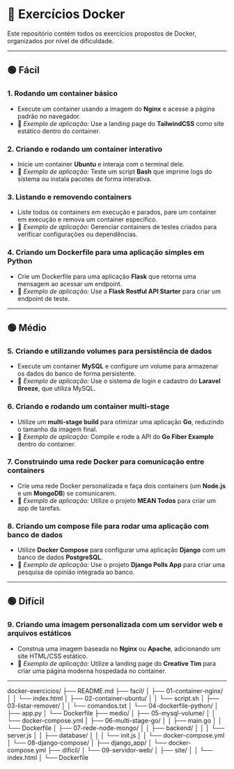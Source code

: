# 🚀 Exercícios Docker

Este repositório contém todos os exercícios propostos de Docker, organizados por nível de dificuldade.

---

## 🟢 Fácil

### 1. Rodando um container básico
- Execute um container usando a imagem do **Nginx** e acesse a página padrão no navegador.  
- 🔹 *Exemplo de aplicação:* Use a landing page do **TailwindCSS** como site estático dentro do container.

### 2. Criando e rodando um container interativo
- Inicie um container **Ubuntu** e interaja com o terminal dele.  
- 🔹 *Exemplo de aplicação:* Teste um script **Bash** que imprime logs do sistema ou instala pacotes de forma interativa.

### 3. Listando e removendo containers
- Liste todos os containers em execução e parados, pare um container em execução e remova um container específico.  
- 🔹 *Exemplo de aplicação:* Gerenciar containers de testes criados para verificar configurações ou dependências.

### 4. Criando um Dockerfile para uma aplicação simples em Python
- Crie um Dockerfile para uma aplicação **Flask** que retorna uma mensagem ao acessar um endpoint.  
- 🔹 *Exemplo de aplicação:* Use a **Flask Restful API Starter** para criar um endpoint de teste.

---

## 🟢 Médio

### 5. Criando e utilizando volumes para persistência de dados
- Execute um container **MySQL** e configure um volume para armazenar os dados do banco de forma persistente.  
- 🔹 *Exemplo de aplicação:* Use o sistema de login e cadastro do **Laravel Breeze**, que utiliza MySQL.

### 6. Criando e rodando um container multi-stage
- Utilize um **multi-stage build** para otimizar uma aplicação **Go**, reduzindo o tamanho da imagem final.  
- 🔹 *Exemplo de aplicação:* Compile e rode a API do **Go Fiber Example** dentro do container.

### 7. Construindo uma rede Docker para comunicação entre containers
- Crie uma rede Docker personalizada e faça dois containers (um **Node.js** e um **MongoDB**) se comunicarem.  
- 🔹 *Exemplo de aplicação:* Utilize o projeto **MEAN Todos** para criar um app de tarefas.

### 8. Criando um compose file para rodar uma aplicação com banco de dados
- Utilize **Docker Compose** para configurar uma aplicação **Django** com um banco de dados **PostgreSQL**.  
- 🔹 *Exemplo de aplicação:* Use o projeto **Django Polls App** para criar uma pesquisa de opinião integrada ao banco.

---

## 🟢 Difícil

### 9. Criando uma imagem personalizada com um servidor web e arquivos estáticos
- Construa uma imagem baseada no **Nginx** ou **Apache**, adicionando um site HTML/CSS estático.  
- 🔹 *Exemplo de aplicação:* Utilize a landing page do **Creative Tim** para criar uma página moderna hospedada no container.

---
docker-exercicios/
├── README.md
├── facil/
│   ├── 01-container-nginx/
│   │   └── index.html
│   ├── 02-container-ubuntu/
│   │   └── script.sh
│   ├── 03-listar-remover/
│   │   └── comandos.txt
│   └── 04-dockerfile-python/
│       ├── app.py
│       └── Dockerfile
├── medio/
│   ├── 05-mysql-volume/
│   │   └── docker-compose.yml
│   ├── 06-multi-stage-go/
│   │   ├── main.go
│   │   └── Dockerfile
│   ├── 07-rede-node-mongo/
│   │   ├── backend/
│   │   │   └── server.js
│   │   ├── database/
│   │   │   └── init.js
│   │   └── docker-compose.yml
│   └── 08-django-compose/
│       ├── django_app/
│       └── docker-compose.yml
├── dificil/
│   └── 09-servidor-web/
│       ├── site/
│       │   └── index.html
│       └── Dockerfile

